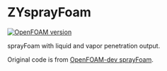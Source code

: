 # ZYsprayFoam

[![OpenFOAM version](https://img.shields.io/badge/OpenFOAM-7-brightgreen)](https://github.com/OpenFOAM/OpenFOAM-7)

sprayFoam with liquid and vapor penetration output.

Original code is from [OpenFOAM-dev sprayFoam](https://github.com/OpenFOAM/OpenFOAM-dev/tree/master/applications/solvers/lagrangian/sprayFoam).

